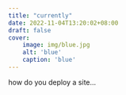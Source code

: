 ```yaml
---
title: "currently"
date: 2022-11-04T13:20:02+08:00
draft: false
cover:
    image: img/blue.jpg
    alt: 'blue'
    caption: 'blue'
---
```

how do you deploy a site...

